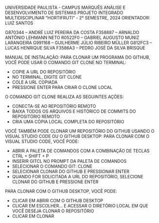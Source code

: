 UNIVERSIDADE PAULISTA - CAMPUS MARQUÊS
ANÁLISE E DESENVOLVIMENTO DE SISTEMAS
PROJETO INTEGRADO MULTIDISCIPLINAR "HORTIFRUTI" - 2° SEMESTRE, 2024 
ORIENTADOR: LUIZ SANTOS

G870344 – ANDRÉ LUIZ PEREIRA DA COSTA
F358887 – ARNALDO ANTÔNIO LEHMANN NETO
R0522F0 – GABRIEL AUGUSTO MUNIZ LARANGEIRA
G991168 – GUILHERME JÚLIO RIBEIRO MÜLLER
G812FC3 – LUCAS HENRIQUE SILVA
F3586A3 – PEDRO JOSÉ DA SILVA BRISQUE

MANUAL DE INSTALAÇÃO:
PARA CLONAR UM PROGRAMA DO GITHUB, VOCÊ PODE USAR O COMANDO GIT CLONE NO TERMINAL: 
- COPIE A URL DO REPOSITÓRIO 
- NO TERMINAL, DIGITE GIT CLONE 
- COLE A URL COPIADA 
- PRESSIONE ENTER PARA CRIAR O CLONE LOCAL 
 
O COMANDO GIT CLONE REALIZA AS SEGUINTES AÇÕES:
- CONECTA-SE AO REPOSITÓRIO REMOTO
- BAIXA TODOS OS ARQUIVOS E HISTÓRICO DE COMMITS DO REPOSITÓRIO REMOTO
- CRIA UMA CÓPIA LOCAL COMPLETA DO REPOSITÓRIO 
 
VOCÊ TAMBÉM PODE CLONAR UM REPOSITÓRIO DO GITHUB USANDO O VISUAL STUDIO CODE OU O GITHUB DESKTOP: 
PARA CLONAR COM O VISUAL STUDIO CODE, VOCÊ PODE:
- ABRIR A PALETA DE COMANDOS COM A COMBINAÇÃO DE TECLAS CTRL + SHIFT + P 
- INSERIR GITCL NO PROMPT DA PALETA DE COMANDOS 
- SELECIONAR O COMANDO GIT: CLONE 
- SELECIONAR CLONAR DO GITHUB E PRESSIONAR ENTER 
- QUANDO FOR SOLICITADA A URL DO REPOSITÓRIO, SELECIONE CLONAR DO GITHUB E PRESSIONE ENTER 
 
PARA CLONAR COM O GITHUB DESKTOP, VOCÊ PODE:
- CLICAR EM ABRIR COM O GITHUB DESKTOP 
- CLICAR EM ESCOLHER… E ACESSAR O DIRETÓRIO LOCAL EM QUE VOCÊ DESEJA CLONAR O REPOSITÓRIO 
- CLICAR EM CLONAR
